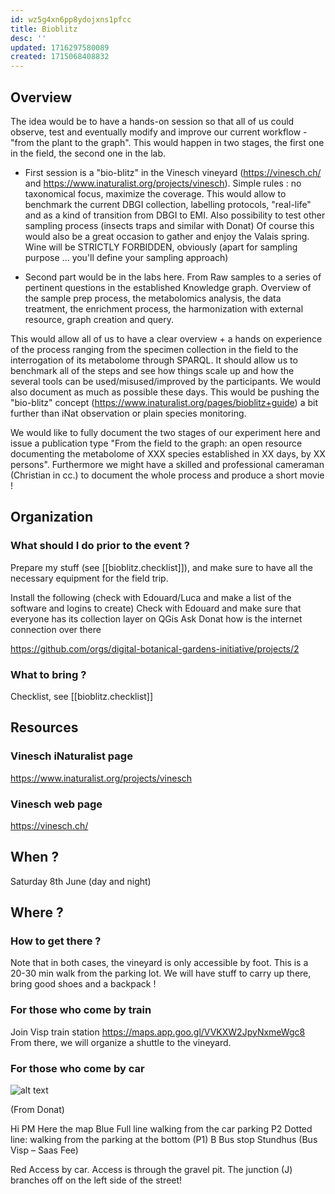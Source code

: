 ```yaml
---
id: wz5g4xn6pp8ydojxns1pfcc
title: Bioblitz
desc: ''
updated: 1716297580089
created: 1715068408832
---
```


## Overview

The idea would be to have a hands-on session so that all of us could observe, test and eventually modify and improve our current workflow - "from the plant to the graph".
This would happen in two stages, the first one in the field, the second one in the lab.

- First session is a "bio-blitz" in the Vinesch vineyard (https://vinesch.ch/ and https://www.inaturalist.org/projects/vinesch). Simple rules : no taxonomical focus, maximize the coverage. This would allow to benchmark the current DBGI collection, labelling protocols, "real-life" and as a kind of transition from DBGI to EMI. Also possibility to test other sampling process (insects traps and similar with Donat) Of course this would also be a great occasion to gather and enjoy the Valais spring. Wine will be STRICTLY FORBIDDEN, obviously (apart for sampling purpose ... you'll define your sampling approach)

- Second part would be in the labs here. From Raw samples to a series of pertinent questions in the established Knowledge graph. Overview of the sample prep process, the metabolomics analysis, the data treatment, the enrichment process, the harmonization with external resource, graph creation and query.

This would allow all of us to have a clear overview + a hands on experience of the process ranging from the specimen collection in the field to the interrogation of its metabolome through SPARQL. It should allow us to benchmark all of the steps and see how things scale up and how the several tools can be used/misused/improved by the participants. We would also document as much as possible these days. This would be pushing the "bio-blitz" concept (https://www.inaturalist.org/pages/bioblitz+guide) a bit further than iNat observation or plain species monitoring. 

We would like to fully document the two stages of our experiment here and issue a publication type "From the field to the graph: an open resource documenting the metabolome of XXX species established in XX days, by XX persons". Furthermore we might have a skilled and professional cameraman (Christian in cc.) to document the whole process and produce a short movie !

## Organization 

### What should I do prior to the event ?

Prepare my stuff (see [[bioblitz.checklist]]), and make sure to have all the necessary equipment for the field trip.

Install the following (check with Edouard/Luca and make a list of the software and logins to create)
Check with Edouard and make sure that everyone has its collection layer on QGis
Ask Donat how is the internet connection over there 

https://github.com/orgs/digital-botanical-gardens-initiative/projects/2


### What to bring ?

Checklist, see [[bioblitz.checklist]]


## Resources


### Vinesch iNaturalist page 

https://www.inaturalist.org/projects/vinesch

### Vinesch web page

https://vinesch.ch/


## When  ?

Saturday 8th June (day and night)

## Where ?

### How to get there ?

Note that in both cases, the vineyard is only accessible by foot. 
This is a 20-30 min walk from the parking lot.
We will have stuff to carry up there, bring good shoes and a backpack !

### For those who come by train

Join Visp train station https://maps.app.goo.gl/VVKXW2JpyNxmeWgc8 
From there, we will organize a shuttle to the vineyard.


### For those who come by car

![alt text](/assets/images/image-7.png)

(From Donat)


Hi PM
Here the map
Blue
Full line walking from the car parking P2
Dotted line: walking from the parking at the bottom (P1)
B Bus stop Stundhus (Bus Visp – Saas Fee)
 
Red
Access by car. Access is through the gravel pit. The junction (J)  branches off on the left side of the street!








